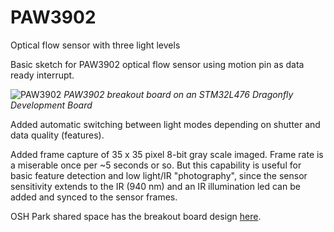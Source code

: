 # PAW3902
Optical flow sensor with three light levels

Basic sketch for PAW3902 optical flow sensor using motion pin as data ready interrupt. 

![PAW3902](https://user-images.githubusercontent.com/6698410/68826664-ac3db980-0653-11ea-9e62-be59510a926d.jpg)
*PAW3902 breakout board on an STM32L476 Dragonfly Development Board*

Added automatic switching between light modes depending on shutter and data quality (features). 

Added frame capture of 35 x 35 pixel 8-bit gray scale imaged. Frame rate is a miserable once per ~5 seconds or so. But this capability is useful for basic feature detection and low light/IR "photography", since the sensor sensitivity extends to the IR (940 nm) and an IR illumination led can be added and synced to the sensor frames.

OSH Park shared space has the breakout board design [here](https://oshpark.com/shared_projects/PiUDVyFi).
